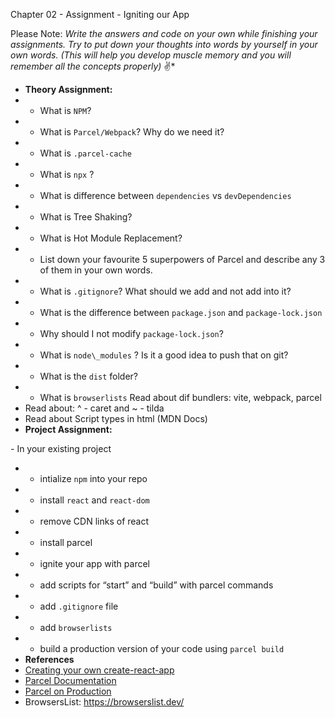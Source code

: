 Chapter 02 - Assignment - Igniting our App

Please Note: _Write the answers and code on your own while finishing your assignments. Try to put down your thoughts into words by yourself in your own words. (This will help you develop muscle memory and you will remember all the concepts properly)_ ✌\*

- **Theory Assignment:**
- - What is `NPM`?
- - What is `Parcel/Webpack`? Why do we need it?
- - What is `.parcel-cache`
- - What is `npx` ?
- - What is difference between `dependencies` vs `devDependencies`
- - What is Tree Shaking?
- - What is Hot Module Replacement?
- - List down your favourite 5 superpowers of Parcel and describe any 3 of them in your own words.
- - What is `.gitignore`? What should we add and not add into it?
- - What is the difference between `package.json` and `package-lock.json`
- - Why should I not modify `package-lock.json`?
- - What is `node\_modules` ? Is it a good idea to push that on git?
- - What is the `dist` folder?
- - What is `browserlists` Read about dif bundlers: vite, webpack, parcel
- Read about: ^ - caret and ~ - tilda
- Read about Script types in html (MDN Docs)
- **Project Assignment:**

\- In your existing project

- - intialize `npm` into your repo
- - install `react` and `react-dom`
- - remove CDN links of react
- - install parcel
- - ignite your app with parcel
- - add scripts for “start” and “build” with parcel commands
- - add `.gitignore` file
- - add `browserlists`
- - build a production version of your code using `parcel build` 
- **References**
- [Creating your own create-react-app](https://medium.com/@JedaiSaboteur/creating-a-react-app-from-scratch-f3c693b84658)
- [Parcel Documentation](https://parceljs.org/getting-started/webapp/)
- [Parcel on Production](https://parceljs.org/features/production/)
- BrowsersList: <https://browserslist.dev/>
